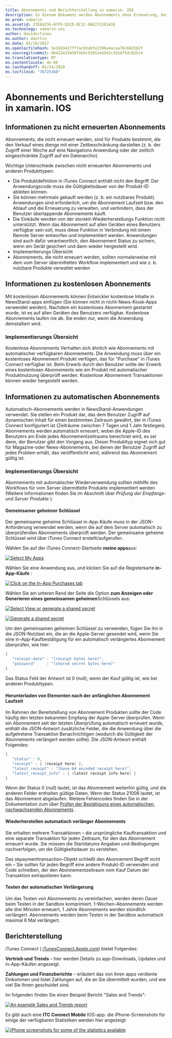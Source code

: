 ```yaml
---
title: Abonnements und Berichterstellung in xamarin. IOS
description: In diesem Dokument werden Abonnements ohne Erneuerung, Kostenlose Abonnements, Abonnements für die automatische Wiederherstellung und die Verwendung von iTunes Connect zum Melden dieser Elemente beschrieben.
ms.prod: xamarin
ms.assetid: 27EE4234-07F5-D2CD-DC1C-86E27C20141E
ms.technology: xamarin-ios
author: davidortinau
ms.author: daortin
ms.date: 03/18/2017
ms.openlocfilehash: 5e1019417ff7ac93abfe2396a4acaa76c66d182f
ms.sourcegitcommit: db422e33438f1b5c55852e6942c3d1d75dc025c4
ms.translationtype: MT
ms.contentlocale: de-DE
ms.lasthandoff: 01/24/2020
ms.locfileid: "76725368"
---
```

# <a name="subscriptions-and-reporting-in-xamarinios"></a>Abonnements und Berichterstellung in xamarin. IOS

## <a name="about-non-renewing-subscriptions"></a>Informationen zu nicht erneuerten Abonnements

Abonnements, die nicht erneuert werden, sind für Produkte bestimmt, die den Verkauf eines diengs mit einer Zeitbeschränkung darstellen (z. b. der Zugriff einer Woche auf eine Navigations Anwendung oder der zeitlich eingeschränkte Zugriff auf ein Datenarchiv).   

Wichtige Unterschiede zwischen nicht erneuerten Abonnements und anderen Produkttypen:

- Die Produktdefinition in iTunes Connect enthält nicht den Begriff. Der Anwendungscode muss die Gültigkeitsdauer von der Produkt-ID ableiten können.
- Sie können mehrmals gekauft werden (z. b. ein nutzbares Produkt). Anwendungen sind erforderlich, um die Abonnement Laufzeit bzw. den Ablauf und die Erneuerung zu verwalten, und verhindern, dass der Benutzer überlappende Abonnements kauft.
- Die Einkäufe werden von der storekit-Wiederherstellungs Funktion nicht unterstützt. Wenn das Abonnement auf allen Geräten eines Benutzers verfügbar sein soll, muss diese Funktion in Verbindung mit einem Remote Server entworfen und implementiert werden. Anwendungen sind auch dafür verantwortlich, den Abonnement Status zu sichern, wenn ein Gerät gesichert und dann wieder hergestellt wird.
- Implementierungs Übersicht
- Abonnements, die nicht erneuert werden, sollten normalerweise mit dem vom Server übermittelten Workflow implementiert und wie z. b. nutzbare Produkte verwaltet werden

## <a name="about-free-subscriptions"></a>Informationen zu kostenlosen Abonnements

Mit kostenlosen Abonnements können Entwickler kostenlose Inhalte in NewsStand-apps einfügen (Sie können nicht in nicht-News-Kiosk-Apps verwendet werden). Nachdem ein kostenloses Abonnement gestartet wurde, ist es auf allen Geräten des Benutzers verfügbar. Kostenlose Abonnements laufen nie ab. Sie enden nur, wenn die Anwendung deinstalliert wird.

### <a name="implementation-overview"></a>Implementierungs Übersicht

Kostenlose Abonnements Verhalten sich ähnlich wie Abonnements mit automatischer verfügbaren Abonnements. Die Anwendung muss über ein kostenloses Abonnement Produkt verfügen, das für "Purchase" in iTunes Connect verfügbar ist. Beim Erwerb durch den Benutzer sollte der Erwerb eines kostenlosen Abonnements wie ein Produkt mit automatischer Produktnutzung überprüft werden. Kostenlose Abonnement Transaktionen können wieder hergestellt werden.

## <a name="about-auto-renewable-subscriptions"></a>Informationen zu automatischen Abonnements

Automatisch-Abonnements werden in NewsStand-Anwendungen verwendet. Sie stellen ein Produkt dar, das dem Benutzer Zugriff auf dynamischen Inhalt für einen bestimmten Zeitraum gewährt, der in iTunes Connect konfiguriert ist (Zeiträume zwischen 7 Tagen und 1 Jahr festlegen). Abonnements werden automatisch erneuert, wobei die Apple-ID des Benutzers am Ende jedes Abonnementzeitraums berechnet wird, es sei denn, der Benutzer gibt den Vorgang aus. Dieser Produkttyp eignet sich gut für Magazine-oder News-Abonnements, bei denen der Benutzer Zugriff auf jedes Problem erhält, das veröffentlicht wird, während das Abonnement gültig ist.

### <a name="implementation-overview"></a>Implementierungs Übersicht

Abonnements mit automatischer Wiederverwendung sollten mithilfe des Workflows für vom Server übermittelte Produkte implementiert werden (Weitere Informationen finden Sie im Abschnitt über *Prüfung der Empfangs-und Server Produkte* ).

#### <a name="shared-secret"></a>Gemeinsamer geheimer Schlüssel

Der gemeinsame geheime Schlüssel in-App-Käufe muss in der JSON-Anforderung verwendet werden, wenn die auf dem Server automatisch zu überprüfenden Abonnements überprüft werden. Der gemeinsame geheime Schlüssel wird über iTunes Connect erstellt/aufgerufen.

Wählen Sie auf der iTunes Connect-Startseite **meine apps**aus:   

 [![](subscriptions-and-reporting-images/image2.png "Select My Apps")](subscriptions-and-reporting-images/image2.png#lightbox)  

Wählen Sie eine Anwendung aus, und klicken Sie auf die Registerkarte **in-App-Käufe** :

[![](subscriptions-and-reporting-images/image6.png "Click on the In-App Purchases tab")](subscriptions-and-reporting-images/image6.png#lightbox)

Wählen Sie am unteren Rand der Seite die Option **zum Anzeigen oder Generieren eines gemeinsamen geheimen**Schlüssels aus:

 [![](subscriptions-and-reporting-images/image40.png "Select View or generate a shared secret")](subscriptions-and-reporting-images/image40.png#lightbox)

 [![](subscriptions-and-reporting-images/image41.png "Generate a shared secret")](subscriptions-and-reporting-images/image41.png#lightbox)   

Um den gemeinsamen geheimen Schlüssel zu verwenden, fügen Sie ihn in die JSON-Nutzlast ein, die an die Apple-Server gesendet wird, wenn Sie eine in-App-Kaufbestätigung für ein automatisch verlängertes Abonnement überprüfen, wie hier:

```csharp
{
   "receipt-data" : "(receipt bytes here)",
   "password"     : "(shared secret bytes here)"
}
```

Das Status Feld der Antwort ist 0 (null), wenn der Kauf gültig ist, wie bei anderen Produkttypen.

#### <a name="downloading-items-after-the-initial-subscription-term"></a>Herunterladen von Elementen nach der anfänglichen Abonnement Laufzeit

Im Rahmen der Bereitstellung von Abonnement Produkten sollte der Code häufig den letzten bekannten Empfang der Apple-Server überprüfen. Wenn ein Abonnement seit der letzten Überprüfung automatisch erneuert wurde, enthält die JSON-Antwort zusätzliche Felder, die die Anwendung über die aufgetretene Transaktion Benachrichtigen (wodurch die Gültigkeit der Abonnements verlängert werden sollte). Die JSON-Antwort enthält Folgendes:

```csharp
{
   "status" : 0,
   "receipt" : { (receipt here) },
   "latest_receipt" : "(base-64 encoded receipt here)",
   "latest_receipt_info" : { (latest receipt info here) }
}
```

Wenn der Status 0 (null) lautet, ist das Abonnement weiterhin gültig, und die anderen Felder enthalten gültige Daten. Wenn der Status 21006 lautet, ist das Abonnement abgelaufen. Weitere Fehlercodes finden Sie in der Dokumentation zum über [Prüfen der Bestätigung eines automatischen, nachwachsenden Abonnements](https://developer.apple.com/library/ios/releasenotes/General/ValidateAppStoreReceipt/Chapters/ValidateRemotely.html) .

#### <a name="restoring-auto-renewable-subscriptions"></a>Wiederherstellen automatisch verlänger Abonnements

Sie erhalten mehrere Transaktionen – die ursprüngliche Kauftransaktion und eine separate Transaktion für jeden Zeitraum, für den das Abonnement erneuert wurde. Sie müssen die Startdatums Angaben und-Bedingungen nachverfolgen, um die Gültigkeitsdauer zu verstehen.   

Das skpaymenttransaction-Objekt schließt den Abonnement Begriff nicht ein – Sie sollten für jeden Begriff eine andere Produkt-ID verwenden und Code schreiben, der den Abonnementzeitraum vom Kauf Datum der Transaktion extrapolieren kann.

#### <a name="testing-auto-renewal"></a>Testen der automatischen Verlängerung

Um das Testen von Abonnements zu vereinfachen, werden deren Dauer beim Testen in der Sandbox komprimiert. 1-Wochen-Abonnements werden alle drei Minuten erneuert, 1 Jahre Abonnements werden stündlich verlängert. Abonnements werden beim Testen in der Sandbox automatisch maximal 6 Mal verlängert.

## <a name="reporting"></a>Berichterstellung

iTunes Connect ( [iTunesConnect.Apple.com](https://itunesconnect.apple.com)) bietet Folgendes:   

 **Vertrieb und Trends** – hier werden Details zu app-Downloads, Updates und in-App-Käufen angezeigt.   

 **Zahlungen und Finanzberichte** – erläutert das von ihren apps verdiente Einkommen und listet Zahlungen auf, die an Sie übermittelt wurden, und wie viel Sie Ihnen geschuldet sind.

Im folgenden finden Sie einen Beispiel Bericht "Sales and Trends":   

 [![](subscriptions-and-reporting-images/image42.png "An example Sales and Trends report")](subscriptions-and-reporting-images/image42.png#lightbox)   

 Es gibt auch eine **ITC Connect Mobile** IOS-app. die iPhone-Screenshots für einige der verfügbaren Statistiken werden hier angezeigt:   

 [![](subscriptions-and-reporting-images/image43.png "iPhone screenshots for some of the statistics available")](subscriptions-and-reporting-images/image43.png#lightbox)
